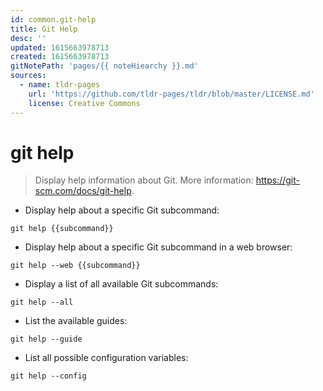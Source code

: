 ```yaml
---
id: common.git-help
title: Git Help
desc: ''
updated: 1615663978713
created: 1615663978713
gitNotePath: 'pages/{{ noteHiearchy }}.md'
sources:
  - name: tldr-pages
    url: 'https://github.com/tldr-pages/tldr/blob/master/LICENSE.md'
    license: Creative Commons
---
```

# git help

> Display help information about Git.
> More information: <https://git-scm.com/docs/git-help>.

- Display help about a specific Git subcommand:

`git help {{subcommand}}`

- Display help about a specific Git subcommand in a web browser:

`git help --web {{subcommand}}`

- Display a list of all available Git subcommands:

`git help --all`

- List the available guides:

`git help --guide`

- List all possible configuration variables:

`git help --config`

